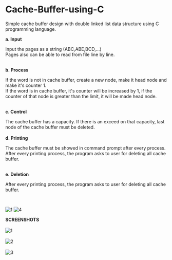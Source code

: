 # Cache-Buffer-using-C
Simple cache buffer design with double linked list data structure using C programming language.

  <b>a.  Input</b> <br>
  
   Input the pages as a string (ABC,ABE,BCD,...) <br>
   Pages also can be able to read from file line by line.<br><br>
    
  <b>b.  Process</b><br>
  
   If the word is not in cache buffer, create a new node, make it head node and make it's counter 1.<br>
   If the word is in cache buffer, it's counter will be increased by 1, if the counter of that node is greater than the limit, it will be made head node.<br><br>
  
  <b>c.  Control</b><br>

   The cache buffer has a capacity. If there is an exceed on that capacity, last node of the cache buffer must be deleted.<br><br>
  <b>d.  Printing </b><br>
    
   The cache buffer must be showed in command prompt after every process.<br>
   After every printing process, the program asks to user for deleting all cache buffer.<br><br>
  
  <b>e.  Deletion</b><br>
  
   After every printing process, the program asks to user for deleting all cache buffer.
   
 <br>
 
![1](https://user-images.githubusercontent.com/64909109/106359206-2eca9b80-6322-11eb-987c-af0e4e66f8dc.PNG)
![4](https://user-images.githubusercontent.com/64909109/107590070-5bcb5800-6c18-11eb-8587-afa60da77bd4.png)<br>

 <b>SCREENSHOTS</b><br><br>
![1](https://user-images.githubusercontent.com/64909109/107590073-5cfc8500-6c18-11eb-935d-a177873897e7.PNG)<br><br>
![2](https://user-images.githubusercontent.com/64909109/107590077-5d951b80-6c18-11eb-9d73-dc4101c1ff60.PNG)<br><br>
![3](https://user-images.githubusercontent.com/64909109/107590080-5d951b80-6c18-11eb-905d-138c77e886ec.PNG)
